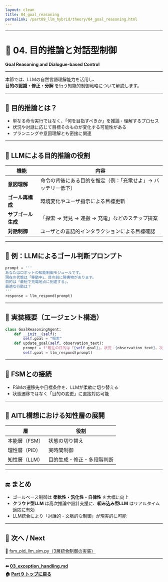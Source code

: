 ```yaml
---
layout: clean
title: 04_goal_reasoning
permalink: /part09_llm_hybrid/theory/04_goal_reasoning.html 
---
```


---

# 🎯 04. 目的推論と対話型制御  
**Goal Reasoning and Dialogue-based Control**

---

本節では、LLMの自然言語理解能力を活用し、  
**目的の認識・修正・分解** を行う知能的制御戦略について解説します。  

---

## 🤔 **目的推論とは？**

- 単なる命令実行ではなく、「何を目指すべきか」を推論・理解するプロセス  
- 状況や対話に応じて目標そのものが変化する可能性がある  
- プランニングや意図理解とも密接に関連  

---

## 🧠 **LLMによる目的推論の役割**

| **機能** | **内容** |
|------|--------------|
| **意図理解** | 命令の背後にある目的を推定（例：「充電せよ」→ バッテリー低下） |
| **ゴール再構成** | 環境変化やユーザ指示による目標更新 |
| **サブゴール生成** | 「探索 → 発見 → 運搬 → 充電」などのステップ提案 |
| **対話制御** | ユーザとの言語的インタラクションによる目標確認 |

---

## 💬 **例：LLMによるゴール判断プロンプト**

```python
prompt = '''
あなたはロボットの知能制御モジュールです。
現在の状態は「移動中」、目の前に障害物があります。
目的は「最短で充電地点に到達する」。
最適な行動は？
'''
response = llm_respond(prompt)
```

---

## 📘 **実装概要（エージェント構造）**

```python
class GoalReasoningAgent:
    def __init__(self):
        self.goal = "探索"
    def update_goal(self, observation_text):
        prompt = f"現在の目的は「{self.goal}」。状況：{observation_text}。次の目的は？"
        self.goal = llm_respond(prompt)
```

---

## 🔄 **FSMとの接続**

- FSMの遷移先や目標条件を、LLMが柔軟に切り替える  
- 状態遷移ではなく「目的の変更」に直接対応可能  

---

## 🧠 **AITL構想における知性層の展開**

| **層** | **役割** |
|------|----------|
| 本能層（FSM） | 状態の切り替え |
| 理性層（PID） | 実時間制御 |
| 知性層（LLM） | 目的生成・修正・多段階判断 |

---

## 🔚 **まとめ**

- ゴールベース制御は **柔軟性・汎化性・自律性** を大幅に向上  
- **クラウド型LLM** は高次推論や設計支援に、**組み込み型LLM** はリアルタイム適応に有効  
- LLM統合により「対話的・文脈的な制御」が現実的に可能  

---

## 📁 **次へ / Next**

📄 [fsm_pid_llm_sim.py（3層統合制御の実装）](../simulation/fsm_pid_llm_sim.py)

---

**⬅️ [03_exception_handling.md](03_exception_handling.md)**  
**🏠 [Part 9 トップに戻る](../index.md)**
